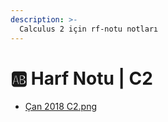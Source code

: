 ```yaml
---
description: >-
  Calculus 2 için rf-notu notları
---
```


# 🆎 Harf Notu \| C2

<!--YPackage.YGitbookIntegration-tarafından-otomatik-oluşturulmuştur-->

- [Çan 2018 C2.png](%C3%87an%202018%20C2.png)

<!--YPackage.YGitbookIntegration-tarafından-otomatik-oluşturulmuştur-->
